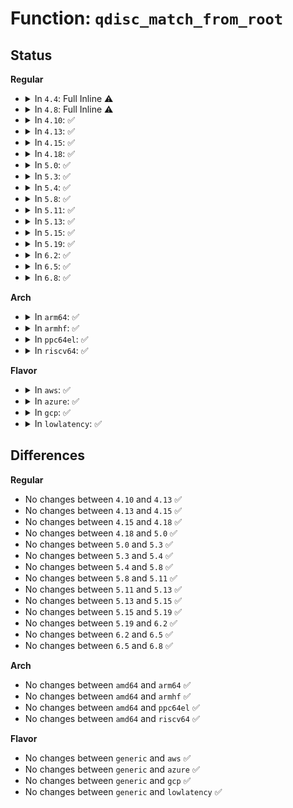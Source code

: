 # Function: <code>qdisc_match_from_root</code>

## Status
<b>Regular</b>
<ul>
<li>
<details>
<summary>In <code>4.4</code>: Full Inline ⚠️</summary>

**Collision:** Unique Static

**Inline:** Full

**Transformation:** False

**Instances:**

```
In net/sched/sch_api.c (ffffffff81744860)
Location: net/sched/sch_api.c:260
Inline: True
Inline callers:
  - net/sched/sch_api.c:qdisc_lookup
  - net/sched/sch_api.c:qdisc_lookup
```
</details>
</li>
<li>
<details>
<summary>In <code>4.8</code>: Full Inline ⚠️</summary>

**Collision:** Unique Static

**Inline:** Full

**Transformation:** False

**Instances:**

```
In net/sched/sch_api.c (ffffffff817b16e0)
Location: net/sched/sch_api.c:258
Inline: True
Inline callers:
  - net/sched/sch_api.c:qdisc_lookup
  - net/sched/sch_api.c:qdisc_lookup
```
</details>
</li>
<li>
<details>
<summary>In <code>4.10</code>: ✅</summary>

```c
struct Qdisc *qdisc_match_from_root(struct Qdisc *root, u32 handle);
```

**Collision:** Unique Static

**Inline:** No

**Transformation:** False

**Instances:**

```
In net/sched/sch_api.c (ffffffff817deb50)
Location: net/sched/sch_api.c:259
Inline: False
Direct callers:
  - net/sched/sch_api.c:qdisc_lookup
  - net/sched/sch_api.c:qdisc_lookup
```
**Symbols:**

```
ffffffff817deb50-ffffffff817debb4: qdisc_match_from_root (STB_LOCAL)
```
</details>
</li>
<li>
<details>
<summary>In <code>4.13</code>: ✅</summary>

```c
struct Qdisc *qdisc_match_from_root(struct Qdisc *root, u32 handle);
```

**Collision:** Unique Static

**Inline:** No

**Transformation:** False

**Instances:**

```
In net/sched/sch_api.c (ffffffff817fe180)
Location: net/sched/sch_api.c:268
Inline: False
```
**Symbols:**

```
ffffffff817fe180-ffffffff817fe1f4: qdisc_match_from_root (STB_LOCAL)
```
</details>
</li>
<li>
<details>
<summary>In <code>4.15</code>: ✅</summary>

```c
struct Qdisc *qdisc_match_from_root(struct Qdisc *root, u32 handle);
```

**Collision:** Unique Static

**Inline:** No

**Transformation:** False

**Instances:**

```
In net/sched/sch_api.c (ffffffff8187bda0)
Location: net/sched/sch_api.c:262
Inline: False
```
**Symbols:**

```
ffffffff8187bda0-ffffffff8187be14: qdisc_match_from_root (STB_LOCAL)
```
</details>
</li>
<li>
<details>
<summary>In <code>4.18</code>: ✅</summary>

```c
struct Qdisc *qdisc_match_from_root(struct Qdisc *root, u32 handle);
```

**Collision:** Unique Static

**Inline:** No

**Transformation:** False

**Instances:**

```
In net/sched/sch_api.c (ffffffff818ce5c0)
Location: net/sched/sch_api.c:262
Inline: False
```
**Symbols:**

```
ffffffff818ce5c0-ffffffff818ce636: qdisc_match_from_root (STB_LOCAL)
```
</details>
</li>
<li>
<details>
<summary>In <code>5.0</code>: ✅</summary>

```c
struct Qdisc *qdisc_match_from_root(struct Qdisc *root, u32 handle);
```

**Collision:** Unique Static

**Inline:** No

**Transformation:** False

**Instances:**

```
In net/sched/sch_api.c (ffffffff818f9810)
Location: net/sched/sch_api.c:261
Inline: False
Direct callers:
  - net/sched/sch_api.c:qdisc_lookup_rcu
  - net/sched/sch_api.c:qdisc_lookup_rcu
```
**Symbols:**

```
ffffffff818f9810-ffffffff818f9883: qdisc_match_from_root (STB_LOCAL)
```
</details>
</li>
<li>
<details>
<summary>In <code>5.3</code>: ✅</summary>

```c
struct Qdisc *qdisc_match_from_root(struct Qdisc *root, u32 handle);
```

**Collision:** Unique Static

**Inline:** No

**Transformation:** False

**Instances:**

```
In net/sched/sch_api.c (ffffffff81959080)
Location: net/sched/sch_api.c:257
Inline: False
Direct callers:
  - net/sched/sch_api.c:qdisc_lookup_rcu
  - net/sched/sch_api.c:qdisc_lookup_rcu
```
**Symbols:**

```
ffffffff81959080-ffffffff819590e8: qdisc_match_from_root (STB_LOCAL)
```
</details>
</li>
<li>
<details>
<summary>In <code>5.4</code>: ✅</summary>

```c
struct Qdisc *qdisc_match_from_root(struct Qdisc *root, u32 handle);
```

**Collision:** Unique Static

**Inline:** No

**Transformation:** False

**Instances:**

```
In net/sched/sch_api.c (ffffffff8198f520)
Location: net/sched/sch_api.c:257
Inline: False
Direct callers:
  - net/sched/sch_api.c:qdisc_lookup_rcu
  - net/sched/sch_api.c:qdisc_lookup_rcu
```
**Symbols:**

```
ffffffff8198f520-ffffffff8198f588: qdisc_match_from_root (STB_LOCAL)
```
</details>
</li>
<li>
<details>
<summary>In <code>5.8</code>: ✅</summary>

```c
struct Qdisc *qdisc_match_from_root(struct Qdisc *root, u32 handle);
```

**Collision:** Unique Static

**Inline:** No

**Transformation:** False

**Instances:**

```
In net/sched/sch_api.c (ffffffff81a67400)
Location: net/sched/sch_api.c:259
Inline: False
Direct callers:
  - net/sched/sch_api.c:tc_ctl_tclass
  - net/sched/sch_api.c:tc_ctl_tclass
  - net/sched/sch_api.c:tc_modify_qdisc
  - net/sched/sch_api.c:tc_modify_qdisc
  - net/sched/sch_api.c:tc_modify_qdisc
  - net/sched/sch_api.c:tc_modify_qdisc
  - net/sched/sch_api.c:tc_modify_qdisc
  - net/sched/sch_api.c:tc_modify_qdisc
  - net/sched/sch_api.c:tc_get_qdisc
  - net/sched/sch_api.c:tc_get_qdisc
  - net/sched/sch_api.c:tc_get_qdisc
  - net/sched/sch_api.c:tc_get_qdisc
  - net/sched/sch_api.c:qdisc_create
  - net/sched/sch_api.c:qdisc_create
  - net/sched/sch_api.c:qdisc_tree_reduce_backlog
  - net/sched/sch_api.c:qdisc_tree_reduce_backlog
  - net/sched/sch_api.c:qdisc_lookup_rcu
  - net/sched/sch_api.c:qdisc_lookup_rcu
```
**Symbols:**

```
ffffffff81a67400-ffffffff81a6745c: qdisc_match_from_root (STB_LOCAL)
```
</details>
</li>
<li>
<details>
<summary>In <code>5.11</code>: ✅</summary>

```c
struct Qdisc *qdisc_match_from_root(struct Qdisc *root, u32 handle);
```

**Collision:** Unique Static

**Inline:** No

**Transformation:** False

**Instances:**

```
In net/sched/sch_api.c (ffffffff81a6fb20)
Location: net/sched/sch_api.c:259
Inline: False
Direct callers:
  - net/sched/sch_api.c:tc_ctl_tclass
  - net/sched/sch_api.c:tc_ctl_tclass
  - net/sched/sch_api.c:tc_modify_qdisc
  - net/sched/sch_api.c:tc_modify_qdisc
  - net/sched/sch_api.c:tc_modify_qdisc
  - net/sched/sch_api.c:tc_modify_qdisc
  - net/sched/sch_api.c:tc_modify_qdisc
  - net/sched/sch_api.c:tc_modify_qdisc
  - net/sched/sch_api.c:tc_get_qdisc
  - net/sched/sch_api.c:tc_get_qdisc
  - net/sched/sch_api.c:tc_get_qdisc
  - net/sched/sch_api.c:tc_get_qdisc
  - net/sched/sch_api.c:qdisc_create
  - net/sched/sch_api.c:qdisc_create
  - net/sched/sch_api.c:qdisc_tree_reduce_backlog
  - net/sched/sch_api.c:qdisc_tree_reduce_backlog
  - net/sched/sch_api.c:qdisc_lookup_rcu
  - net/sched/sch_api.c:qdisc_lookup_rcu
```
**Symbols:**

```
ffffffff81a6fb20-ffffffff81a6fb7f: qdisc_match_from_root (STB_LOCAL)
```
</details>
</li>
<li>
<details>
<summary>In <code>5.13</code>: ✅</summary>

```c
struct Qdisc *qdisc_match_from_root(struct Qdisc *root, u32 handle);
```

**Collision:** Unique Static

**Inline:** No

**Transformation:** False

**Instances:**

```
In net/sched/sch_api.c (ffffffff81a58410)
Location: net/sched/sch_api.c:259
Inline: False
Direct callers:
  - net/sched/sch_api.c:tc_ctl_tclass
  - net/sched/sch_api.c:tc_ctl_tclass
  - net/sched/sch_api.c:tc_modify_qdisc
  - net/sched/sch_api.c:tc_modify_qdisc
  - net/sched/sch_api.c:tc_modify_qdisc
  - net/sched/sch_api.c:tc_modify_qdisc
  - net/sched/sch_api.c:tc_modify_qdisc
  - net/sched/sch_api.c:tc_modify_qdisc
  - net/sched/sch_api.c:tc_get_qdisc
  - net/sched/sch_api.c:tc_get_qdisc
  - net/sched/sch_api.c:tc_get_qdisc
  - net/sched/sch_api.c:tc_get_qdisc
  - net/sched/sch_api.c:qdisc_create
  - net/sched/sch_api.c:qdisc_create
  - net/sched/sch_api.c:qdisc_tree_reduce_backlog
  - net/sched/sch_api.c:qdisc_tree_reduce_backlog
  - net/sched/sch_api.c:qdisc_lookup_rcu
  - net/sched/sch_api.c:qdisc_lookup_rcu
```
**Symbols:**

```
ffffffff81a58410-ffffffff81a5846c: qdisc_match_from_root (STB_LOCAL)
```
</details>
</li>
<li>
<details>
<summary>In <code>5.15</code>: ✅</summary>

```c
struct Qdisc *qdisc_match_from_root(struct Qdisc *root, u32 handle);
```

**Collision:** Unique Static

**Inline:** No

**Transformation:** False

**Instances:**

```
In net/sched/sch_api.c (ffffffff81b113f0)
Location: net/sched/sch_api.c:259
Inline: False
Direct callers:
  - net/sched/sch_api.c:tc_ctl_tclass
  - net/sched/sch_api.c:tc_ctl_tclass
  - net/sched/sch_api.c:tc_modify_qdisc
  - net/sched/sch_api.c:tc_modify_qdisc
  - net/sched/sch_api.c:tc_modify_qdisc
  - net/sched/sch_api.c:tc_modify_qdisc
  - net/sched/sch_api.c:tc_modify_qdisc
  - net/sched/sch_api.c:tc_modify_qdisc
  - net/sched/sch_api.c:tc_get_qdisc
  - net/sched/sch_api.c:tc_get_qdisc
  - net/sched/sch_api.c:tc_get_qdisc
  - net/sched/sch_api.c:tc_get_qdisc
  - net/sched/sch_api.c:qdisc_create
  - net/sched/sch_api.c:qdisc_create
  - net/sched/sch_api.c:qdisc_tree_reduce_backlog
  - net/sched/sch_api.c:qdisc_tree_reduce_backlog
  - net/sched/sch_api.c:qdisc_lookup_rcu
  - net/sched/sch_api.c:qdisc_lookup_rcu
```
**Symbols:**

```
ffffffff81b113f0-ffffffff81b1144e: qdisc_match_from_root (STB_LOCAL)
```
</details>
</li>
<li>
<details>
<summary>In <code>5.19</code>: ✅</summary>

```c
struct Qdisc *qdisc_match_from_root(struct Qdisc *root, u32 handle);
```

**Collision:** Unique Static

**Inline:** No

**Transformation:** False

**Instances:**

```
In net/sched/sch_api.c (ffffffff81c984e0)
Location: net/sched/sch_api.c:259
Inline: False
Direct callers:
  - net/sched/sch_api.c:tc_dump_tclass_root
  - net/sched/sch_api.c:tc_ctl_tclass
  - net/sched/sch_api.c:tc_ctl_tclass
  - net/sched/sch_api.c:tc_modify_qdisc
  - net/sched/sch_api.c:tc_modify_qdisc
  - net/sched/sch_api.c:tc_modify_qdisc
  - net/sched/sch_api.c:tc_modify_qdisc
  - net/sched/sch_api.c:tc_modify_qdisc
  - net/sched/sch_api.c:tc_modify_qdisc
  - net/sched/sch_api.c:tc_get_qdisc
  - net/sched/sch_api.c:tc_get_qdisc
  - net/sched/sch_api.c:tc_get_qdisc
  - net/sched/sch_api.c:tc_get_qdisc
  - net/sched/sch_api.c:qdisc_tree_reduce_backlog
  - net/sched/sch_api.c:qdisc_tree_reduce_backlog
  - net/sched/sch_api.c:qdisc_lookup_rcu
  - net/sched/sch_api.c:qdisc_lookup_rcu
```
**Symbols:**

```
ffffffff81c984e0-ffffffff81c98556: qdisc_match_from_root (STB_LOCAL)
```
</details>
</li>
<li>
<details>
<summary>In <code>6.2</code>: ✅</summary>

```c
struct Qdisc *qdisc_match_from_root(struct Qdisc *root, u32 handle);
```

**Collision:** Unique Static

**Inline:** No

**Transformation:** False

**Instances:**

```
In net/sched/sch_api.c (ffffffff81e54480)
Location: net/sched/sch_api.c:261
Inline: False
Direct callers:
  - net/sched/sch_api.c:tc_dump_tclass_root
  - net/sched/sch_api.c:tc_ctl_tclass
  - net/sched/sch_api.c:tc_ctl_tclass
  - net/sched/sch_api.c:tc_modify_qdisc
  - net/sched/sch_api.c:tc_modify_qdisc
  - net/sched/sch_api.c:tc_modify_qdisc
  - net/sched/sch_api.c:tc_modify_qdisc
  - net/sched/sch_api.c:tc_modify_qdisc
  - net/sched/sch_api.c:tc_modify_qdisc
  - net/sched/sch_api.c:tc_get_qdisc
  - net/sched/sch_api.c:tc_get_qdisc
  - net/sched/sch_api.c:tc_get_qdisc
  - net/sched/sch_api.c:tc_get_qdisc
  - net/sched/sch_api.c:qdisc_create
  - net/sched/sch_api.c:qdisc_create
  - net/sched/sch_api.c:qdisc_tree_reduce_backlog
  - net/sched/sch_api.c:qdisc_tree_reduce_backlog
  - net/sched/sch_api.c:qdisc_lookup_rcu
  - net/sched/sch_api.c:qdisc_lookup_rcu
```
**Symbols:**

```
ffffffff81e54480-ffffffff81e544f6: qdisc_match_from_root (STB_LOCAL)
```
</details>
</li>
<li>
<details>
<summary>In <code>6.5</code>: ✅</summary>

```c
struct Qdisc *qdisc_match_from_root(struct Qdisc *root, u32 handle);
```

**Collision:** Unique Static

**Inline:** No

**Transformation:** False

**Instances:**

```
In net/sched/sch_api.c (ffffffff81eafd20)
Location: net/sched/sch_api.c:261
Inline: False
Direct callers:
  - net/sched/sch_api.c:tc_dump_tclass_root
  - net/sched/sch_api.c:tc_ctl_tclass
  - net/sched/sch_api.c:tc_ctl_tclass
  - net/sched/sch_api.c:tc_modify_qdisc
  - net/sched/sch_api.c:tc_modify_qdisc
  - net/sched/sch_api.c:tc_modify_qdisc
  - net/sched/sch_api.c:tc_modify_qdisc
  - net/sched/sch_api.c:tc_modify_qdisc
  - net/sched/sch_api.c:tc_modify_qdisc
  - net/sched/sch_api.c:tc_get_qdisc
  - net/sched/sch_api.c:tc_get_qdisc
  - net/sched/sch_api.c:tc_get_qdisc
  - net/sched/sch_api.c:tc_get_qdisc
  - net/sched/sch_api.c:qdisc_create
  - net/sched/sch_api.c:qdisc_create
  - net/sched/sch_api.c:qdisc_tree_reduce_backlog
  - net/sched/sch_api.c:qdisc_tree_reduce_backlog
  - net/sched/sch_api.c:qdisc_lookup_rcu
  - net/sched/sch_api.c:qdisc_lookup_rcu
```
**Symbols:**

```
ffffffff81eafd20-ffffffff81eafd96: qdisc_match_from_root (STB_LOCAL)
```
</details>
</li>
<li>
<details>
<summary>In <code>6.8</code>: ✅</summary>

```c
struct Qdisc *qdisc_match_from_root(struct Qdisc *root, u32 handle);
```

**Collision:** Unique Static

**Inline:** No

**Transformation:** False

**Instances:**

```
In net/sched/sch_api.c (ffffffff81f72790)
Location: net/sched/sch_api.c:261
Inline: False
Direct callers:
  - net/sched/sch_api.c:tc_dump_tclass_root
  - net/sched/sch_api.c:tc_ctl_tclass
  - net/sched/sch_api.c:tc_ctl_tclass
  - net/sched/sch_api.c:tc_modify_qdisc
  - net/sched/sch_api.c:tc_modify_qdisc
  - net/sched/sch_api.c:tc_modify_qdisc
  - net/sched/sch_api.c:tc_modify_qdisc
  - net/sched/sch_api.c:tc_modify_qdisc
  - net/sched/sch_api.c:tc_modify_qdisc
  - net/sched/sch_api.c:tc_get_qdisc
  - net/sched/sch_api.c:tc_get_qdisc
  - net/sched/sch_api.c:tc_get_qdisc
  - net/sched/sch_api.c:tc_get_qdisc
  - net/sched/sch_api.c:qdisc_create
  - net/sched/sch_api.c:qdisc_create
  - net/sched/sch_api.c:qdisc_tree_reduce_backlog
  - net/sched/sch_api.c:qdisc_tree_reduce_backlog
  - net/sched/sch_api.c:qdisc_lookup_rcu
  - net/sched/sch_api.c:qdisc_lookup_rcu
```
**Symbols:**

```
ffffffff81f72790-ffffffff81f72806: qdisc_match_from_root (STB_LOCAL)
```
</details>
</li>
</ul>
<b>Arch</b>
<ul>
<li>
<details>
<summary>In <code>arm64</code>: ✅</summary>

```c
struct Qdisc *qdisc_match_from_root(struct Qdisc *root, u32 handle);
```

**Collision:** Unique Static

**Inline:** No

**Transformation:** False

**Instances:**

```
In net/sched/sch_api.c (ffff800010c3b3e0)
Location: net/sched/sch_api.c:257
Inline: False
Direct callers:
  - net/sched/sch_api.c:qdisc_lookup_rcu
  - net/sched/sch_api.c:qdisc_lookup_rcu
```
**Symbols:**

```
ffff800010c3b3e0-ffff800010c3b490: qdisc_match_from_root (STB_LOCAL)
```
</details>
</li>
<li>
<details>
<summary>In <code>armhf</code>: ✅</summary>

```c
struct Qdisc *qdisc_match_from_root(struct Qdisc *root, u32 handle);
```

**Collision:** Unique Static

**Inline:** No

**Transformation:** False

**Instances:**

```
In net/sched/sch_api.c (c0d4d190)
Location: net/sched/sch_api.c:257
Inline: False
Direct callers:
  - net/sched/sch_api.c:qdisc_lookup_rcu
  - net/sched/sch_api.c:qdisc_lookup_rcu
```
**Symbols:**

```
c0d4d190-c0d4d234: qdisc_match_from_root (STB_LOCAL)
```
</details>
</li>
<li>
<details>
<summary>In <code>ppc64el</code>: ✅</summary>

```c
struct Qdisc *qdisc_match_from_root(struct Qdisc *root, u32 handle);
```

**Collision:** Unique Static

**Inline:** No

**Transformation:** False

**Instances:**

```
In net/sched/sch_api.c (c000000000d34540)
Location: net/sched/sch_api.c:257
Inline: False
Direct callers:
  - net/sched/sch_api.c:qdisc_lookup_rcu
  - net/sched/sch_api.c:qdisc_lookup_rcu
```
**Symbols:**

```
c000000000d34540-c000000000d34614: qdisc_match_from_root (STB_LOCAL)
```
</details>
</li>
<li>
<details>
<summary>In <code>riscv64</code>: ✅</summary>

```c
struct Qdisc *qdisc_match_from_root(struct Qdisc *root, u32 handle);
```

**Collision:** Unique Static

**Inline:** No

**Transformation:** False

**Instances:**

```
In net/sched/sch_api.c (ffffffe0007ac086)
Location: net/sched/sch_api.c:257
Inline: False
Direct callers:
  - net/sched/sch_api.c:qdisc_lookup_rcu
  - net/sched/sch_api.c:qdisc_lookup_rcu
```
**Symbols:**

```
ffffffe0007ac086-ffffffe0007ac11a: qdisc_match_from_root (STB_LOCAL)
```
</details>
</li>
</ul>
<b>Flavor</b>
<ul>
<li>
<details>
<summary>In <code>aws</code>: ✅</summary>

```c
struct Qdisc *qdisc_match_from_root(struct Qdisc *root, u32 handle);
```

**Collision:** Unique Static

**Inline:** No

**Transformation:** False

**Instances:**

```
In net/sched/sch_api.c (ffffffff8192f390)
Location: net/sched/sch_api.c:257
Inline: False
Direct callers:
  - net/sched/sch_api.c:qdisc_lookup_rcu
  - net/sched/sch_api.c:qdisc_lookup_rcu
```
**Symbols:**

```
ffffffff8192f390-ffffffff8192f3f8: qdisc_match_from_root (STB_LOCAL)
```
</details>
</li>
<li>
<details>
<summary>In <code>azure</code>: ✅</summary>

```c
struct Qdisc *qdisc_match_from_root(struct Qdisc *root, u32 handle);
```

**Collision:** Unique Static

**Inline:** No

**Transformation:** False

**Instances:**

```
In net/sched/sch_api.c (ffffffff818e8e90)
Location: net/sched/sch_api.c:257
Inline: False
Direct callers:
  - net/sched/sch_api.c:qdisc_lookup_rcu
  - net/sched/sch_api.c:qdisc_lookup_rcu
```
**Symbols:**

```
ffffffff818e8e90-ffffffff818e8ef8: qdisc_match_from_root (STB_LOCAL)
```
</details>
</li>
<li>
<details>
<summary>In <code>gcp</code>: ✅</summary>

```c
struct Qdisc *qdisc_match_from_root(struct Qdisc *root, u32 handle);
```

**Collision:** Unique Static

**Inline:** No

**Transformation:** False

**Instances:**

```
In net/sched/sch_api.c (ffffffff81980520)
Location: net/sched/sch_api.c:257
Inline: False
Direct callers:
  - net/sched/sch_api.c:qdisc_lookup_rcu
  - net/sched/sch_api.c:qdisc_lookup_rcu
```
**Symbols:**

```
ffffffff81980520-ffffffff81980588: qdisc_match_from_root (STB_LOCAL)
```
</details>
</li>
<li>
<details>
<summary>In <code>lowlatency</code>: ✅</summary>

```c
struct Qdisc *qdisc_match_from_root(struct Qdisc *root, u32 handle);
```

**Collision:** Unique Static

**Inline:** No

**Transformation:** False

**Instances:**

```
In net/sched/sch_api.c (ffffffff819a2a90)
Location: net/sched/sch_api.c:257
Inline: False
Direct callers:
  - net/sched/sch_api.c:qdisc_lookup_rcu
  - net/sched/sch_api.c:qdisc_lookup_rcu
```
**Symbols:**

```
ffffffff819a2a90-ffffffff819a2af8: qdisc_match_from_root (STB_LOCAL)
```
</details>
</li>
</ul>

## Differences
<b>Regular</b>
<ul>
<li>
No changes between <code>4.10</code> and <code>4.13</code> ✅
</li>
<li>
No changes between <code>4.13</code> and <code>4.15</code> ✅
</li>
<li>
No changes between <code>4.15</code> and <code>4.18</code> ✅
</li>
<li>
No changes between <code>4.18</code> and <code>5.0</code> ✅
</li>
<li>
No changes between <code>5.0</code> and <code>5.3</code> ✅
</li>
<li>
No changes between <code>5.3</code> and <code>5.4</code> ✅
</li>
<li>
No changes between <code>5.4</code> and <code>5.8</code> ✅
</li>
<li>
No changes between <code>5.8</code> and <code>5.11</code> ✅
</li>
<li>
No changes between <code>5.11</code> and <code>5.13</code> ✅
</li>
<li>
No changes between <code>5.13</code> and <code>5.15</code> ✅
</li>
<li>
No changes between <code>5.15</code> and <code>5.19</code> ✅
</li>
<li>
No changes between <code>5.19</code> and <code>6.2</code> ✅
</li>
<li>
No changes between <code>6.2</code> and <code>6.5</code> ✅
</li>
<li>
No changes between <code>6.5</code> and <code>6.8</code> ✅
</li>
</ul>
<b>Arch</b>
<ul>
<li>
No changes between <code>amd64</code> and <code>arm64</code> ✅
</li>
<li>
No changes between <code>amd64</code> and <code>armhf</code> ✅
</li>
<li>
No changes between <code>amd64</code> and <code>ppc64el</code> ✅
</li>
<li>
No changes between <code>amd64</code> and <code>riscv64</code> ✅
</li>
</ul>
<b>Flavor</b>
<ul>
<li>
No changes between <code>generic</code> and <code>aws</code> ✅
</li>
<li>
No changes between <code>generic</code> and <code>azure</code> ✅
</li>
<li>
No changes between <code>generic</code> and <code>gcp</code> ✅
</li>
<li>
No changes between <code>generic</code> and <code>lowlatency</code> ✅
</li>
</ul>
